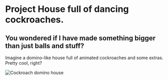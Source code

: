 # Project House full of dancing cockroaches.

## You wondered if I have made something bigger than just balls and stuff?

Imagine a domino-like house full of animated cockroaches and some extras. Pretty cool, right?

![Cockroach domino house](https://github.com/georgi2012/HTML/blob/main/HousePreview.png?raw=true)
